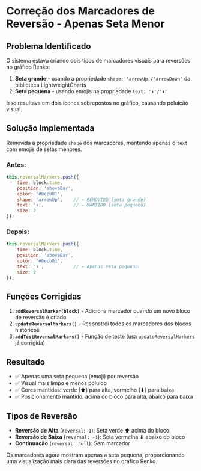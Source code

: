 # Correção dos Marcadores de Reversão - Apenas Seta Menor

## Problema Identificado

O sistema estava criando dois tipos de marcadores visuais para reversões no gráfico Renko:
1. **Seta grande** - usando a propriedade `shape: 'arrowUp'/'arrowDown'` da biblioteca LightweightCharts
2. **Seta pequena** - usando emojis na propriedade `text: '⬆'/'⬇'`

Isso resultava em dois ícones sobrepostos no gráfico, causando poluição visual.

## Solução Implementada

Removida a propriedade `shape` dos marcadores, mantendo apenas o `text` com emojis de setas menores.

### Antes:
```javascript
this.reversalMarkers.push({
    time: block.time,
    position: 'aboveBar',
    color: '#0ecb81',
    shape: 'arrowUp',    // ← REMOVIDO (seta grande)
    text: '⬆',           // ← MANTIDO (seta pequena)
    size: 2
});
```

### Depois:
```javascript
this.reversalMarkers.push({
    time: block.time,
    position: 'aboveBar',
    color: '#0ecb81',
    text: '⬆',           // ← Apenas seta pequena
    size: 2
});
```

## Funções Corrigidas

1. **`addReversalMarker(block)`** - Adiciona marcador quando um novo bloco de reversão é criado
2. **`updateReversalMarkers()`** - Reconstrói todos os marcadores dos blocos históricos
3. **`addTestReversalMarkers()`** - Função de teste (usa `updateReversalMarkers` já corrigida)

## Resultado

- ✅ Apenas uma seta pequena (emoji) por reversão
- ✅ Visual mais limpo e menos poluído
- ✅ Cores mantidas: verde (⬆) para alta, vermelho (⬇) para baixa
- ✅ Posicionamento mantido: acima do bloco para alta, abaixo para baixa

## Tipos de Reversão

- **Reversão de Alta** (`reversal: 1`): Seta verde ⬆ acima do bloco
- **Reversão de Baixa** (`reversal: -1`): Seta vermelha ⬇ abaixo do bloco
- **Continuação** (`reversal: null`): Sem marcador

Os marcadores agora mostram apenas a seta pequena, proporcionando uma visualização mais clara das reversões no gráfico Renko.
